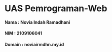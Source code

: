 # UAS Pemrograman-Web
#### Nama : Novia Indah Ramadhani
#### NIM : 2109106041
#### Domain : noviairmdhn.my.id
